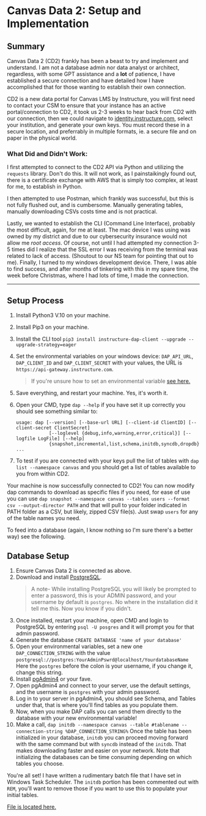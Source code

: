 # Canvas Data 2: Setup and Implementation #
## Summary ##
Canvas Data 2 (CD2) frankly has been a beast to try and implement and understand. I am not a database admin nor data analyst or architect, regardless, with some GPT assistance and a **lot** of patience, I have established a secure connection and have detailed how I have accomplished that for those wanting to establish their own connection. 

CD2 is a new data portal for Canvas LMS by Instructure, you will first need to contact your CSM to ensure that your instance has an active portal/connection to CD2, it took us 2-3 weeks to hear back from CD2 with our connection, then we could navigate to [identity.instructure.com](https://identity.instructure.com), select your institution, and generate your own keys. You must record these in a secure location, and preferrably in multiple formats, ie. a secure file and on paper in the physical world. 

### What Did and Didn't Work: ###
I first attempted to connect to the CD2 API via Python and utilizing the `requests` library. Don't do this. It will not work, as I painstaikingly found out, there is a certificate exchange with AWS that is simply too complex, at least for me, to establish in Python. 

I then attempted to use Postman, which frankly was successful, but this is not fully flushed out, and is cumbersome. Manually generating tables, manually downloading CSVs costs time and is not practical. 

Lastly, we wanted to establish the CLI (Command Line Interface), probably the most difficult, again, for me at least. The mac device I was using was owned by my district and due to our cybersecurity insurance would not allow me *root access*. Of course, not until I had attempted my connection 3-5 times did I realize that the SSL error I was receiving from the terminal was related to lack of access. (Shoutout to our NS team for pointing that out to me). Finally, I turned to my windows development device. There, I was able to find success, and after months of tinkering with this in my spare time, the week before Christmas, where I had lots of time, I made the connection. 

---
## Setup Process ##
1. Install Python3 V.10 on your machine. 
2. Install Pip3 on your machine. 
3. Install the CLI tool `pip3 install instructure-dap-client --upgrade --upgrade-strategy=eager`
4. Set the environmental variables on your windows device: `DAP_API_URL`, `DAP_CLIENT_ID` and `DAP_CLIENT_SECRET` with your values, the URL is `https://api-gateway.instructure.com`. 
	>If you're unsure how to set an environmental variable [see here.](http://www.computerhope.com/issues/ch000549.htm)

5. Save everything, and restart your machine. Yes, it's worth it. 
6. Open your CMD, type `dap --help` if you have set it up correctly you should see something similar to:

       usage: dap [--version] [--base-url URL] [--client-id ClientID] [--client-secret ClientSecret]
                   [--loglevel {debug,info,warning,error,critical}] [--logfile LogFile] [--help]
                   {snapshot,incremental,list,schema,initdb,syncdb,dropdb} ...
7. To test if you are connected with your keys pull the list of tables with `dap list --namespace canvas` and you should get a list of tables available to you from within CD2. 

Your machine is now successfully connected to CD2! You can now modify dap commands to download as specific files if you need, for ease of use you can use `dap snapshot --namespace canvas --tables users --format csv --output-director PATH` and that will pull to your folder indicated in PATH folder as a CSV, but likely, zipped CSV file(s). Just swap `users` for any of the table names you need. 

To feed into a database (again, I know nothing so I'm sure there's a better way) see the following. 
## Database Setup ##
1. Ensure Canvas Data 2 is connected as above. 
2. Download and install [PostgreSQL](https://www.postgresql.org/download/windows/). 
    > A note- While installing PostgreSQL you will likely be prompted to enter a password, this is your ADMIN password, and your username by default is `postgres`. No where in the installation did it tell me this. Now you know if you didn't. 
3. Once installed, restart your machine, open CMD and login to PostgreSQL by entering `psql -U posgres` and it will prompt you for that admin password. 
4. Generate the database `CREATE DATABASE 'name of your database'`
5. Open your environmental variables, set a new one `DAP_CONNECTION_STRING` with the value `postgresql://postgres:YourAdminPswrd@localhost/YourdatabaseName`  Here the `postgres` before the colon is your username, if you change it, change this string.
6. Install [pgAdmin4](https://www.pgadmin.org/download/) or your fave. 
7. Open pgAdmin4 and connect to your server, use the default settings, and the username is `postgres` with your admin password.
8. Log in to your server in pgAdmin4, you should see Schema, and Tables under that, that is where you'll find tables as you populate them. 
9. Now, when you make DAP calls you can send them directly to the database with your new environmental variable! 
10. Make a call, `dap initdb --namespace canvas --table #tablename --connection-string %DAP_CONNECTION_STRING%` Once the table has been initialized in your database, `initdb` you can proceed moving forward with the same command but with `syncdb` instead of the `initdb`. That makes downloading faster and easier on your network. Note that initializing the databases can be time consuming depending on which tables you choose. 

You're all set! 
I have written a rudimentary batch file that I have set in Windows Task Scheduler. The `initdb` portion has been commented out with `REM`, you'll want to remove those if you want to use this to populate your initial tables. 

[File is located here.](CanvasScripts/CD2_scheduler.bat)
